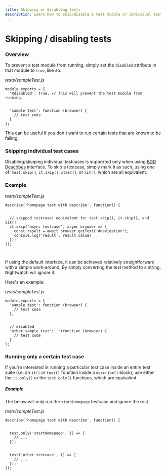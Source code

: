 ```yaml
---
title: Skipping or disabling tests
description: Learn how to skip/disable a test module or individual test cases with Nightwatch.
---
```


<div class="page-header"><h1>Skipping / disabling tests</h1></div>

### Overview
To prevent a test module from running, simply set the `disabled` attribute in that module to `true`, like so:

<div class="sample-test"><i>tests/sampleTest.js</i>
<pre data-language="javascript"><code class="language-javascript">module.exports = {
  '@disabled': true, // This will prevent the test module from running.
  <br>
  'sample test': function (browser) {
    // test code
  }
};
</code></pre></div>

This can be useful if you don't want to run certain tests that are known to be failing.

### Skipping individual test cases

Disabling/skipping individual testcases is supported only when using [BDD Describes](/guide/writing-tests/test-syntax-bdd.html) interface. To skip a testcase, simply mark it as such, using one of:
`test.skip()`, `it.skip()`, `xtest()`, or `xit()`, which are all equivalent. 

### Example
<div class="sample-test"><i>tests/sampleTest.js</i>
<pre class="line-numbers" data-language="javascript"><code class="language-javascript">describe('homepage test with describe', function() {
  <br>
  // skipped testcase: equivalent to: test.skip(), it.skip(), and xit()
  it.skip('async testcase', async browser => {
    const result = await browser.getText('#navigation');
    console.log('result', result.value)
  });
});
<br>
</code></pre></div>

If using the default interface, it can be achieved relatively straightforward with a simple work-around. By simply converting the test method to a string, Nightwatch will ignore it.

Here's an example:
<div class="sample-test"><i>tests/sampleTest.js</i>
<pre class="line-numbers" data-language="javascript"><code class="language-javascript">module.exports = {
  'sample test': function (browser) {
    // test code
  },
  <br>
  // disabled
  'other sample test': ''+function (browser) {
    // test code
  }
};
</code></pre></div>

### Running only a certain test case

If you're interested in running a particular test case inside an entire test suite (i.e. an `it()` or `test()` function inside a `describe()` block), use either the `it.only()`
or the `test.only()` functions, which are equivalent.

##### Example
The below will only run the `startHomepage` testcase and ignore the rest.

<div class="sample-test"><i>tests/sampleTest.js</i>
<pre class="line-numbers" data-language="javascript"><code class="language-javascript">describe('homepage test with describe', function() {
  <br>
  test.only('startHomepage', () => {
    // ...
  });
  <br>
  test('other testcase', () => {
    // ...
  });
});
<br>
</code></pre></div>
